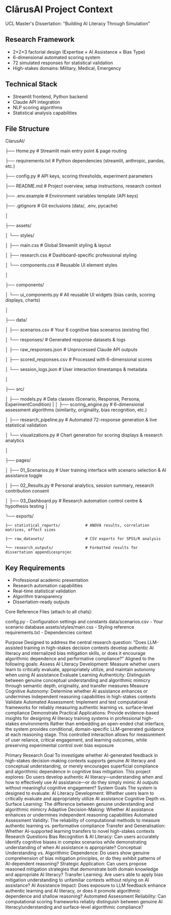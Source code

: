 # ClārusAI Project Context
UCL Master's Dissertation: "Building AI Literacy Through Simulation"

## Research Framework
- 2×2×3 factorial design (Expertise × AI Assistance × Bias Type)
- 6-dimensional automated scoring system
- 72 simulated responses for statistical validation
- High-stakes domains: Military, Medical, Emergency

## Technical Stack
- Streamlit frontend, Python backend
- Claude API integration
- NLP scoring algorithms
- Statistical analysis capabilities

## File Structure
ClarusAI/

├── Home.py                              # Streamlit main entry point & page routing

├── requirements.txt                    # Python dependencies (streamlit, anthropic, pandas, etc.)

├── config.py                          # API keys, scoring thresholds, experiment parameters

├── README.md                          # Project overview, setup instructions, research context

├── .env.example                       # Environment variables template (API keys)

├── .gitignore                         # Git exclusions (data/, .env, pycache)

│

├── assets/

│   └── styles/

│       ├── main.css                   # Global Streamlit styling & layout

│       ├── research.css               # Dashboard-specific professional styling

│       └── components.css             # Reusable UI element styles

│

├── components/

│   └── ui_components.py               # All reusable UI widgets (bias cards, scoring displays, charts)

│

├── data/

│   ├── scenarios.csv                  # Your 6 cognitive bias scenarios (existing file)

│   └── responses/                     # Generated response datasets & logs

│       ├── raw_responses.json         # Unprocessed Claude API outputs

│       ├── scored_responses.csv       # Processed with 6-dimensional scores

│       └── session_logs.json         # User interaction timestamps & metadata

│

├── src/

│   ├── models.py                      # Data classes (Scenario, Response, Persona, ExperimentCondition)
|
│   ├── scoring_engine.py              # 6-dimensional assessment algorithms (similarity, originality, bias recognition, etc.)

│   ├── research_pipeline.py           # Automated 72-response generation & live statistical validation

│   └── visualizations.py             # Chart generation for scoring displays & research analytics

│

├── pages/

│   ├── 01_Scenarios.py             # User training interface with scenario selection & AI assistance toggle

│   ├── 02_Results.py              # Personal analytics, session summary, research contribution consent

│   ├── 03_Dashboard.py            # Research automation control centre & hypothesis testing
│

└── exports/

    ├── statistical_reports/           # ANOVA results, correlation matrices, effect sizes

    ├── raw_datasets/                  # CSV exports for SPSS/R analysis

    └── research_outputs/              # Formatted results for dissertation appendicesprojec

## Key Requirements
- Professional academic presentation
- Research automation capabilities  
- Real-time statistical validation
- Algorithm transparency
- Dissertation-ready outputs

Core Reference Files (attach to all chats):

config.py - Configuration settings and constants
data/scenarios.csv - Your scenario database
assets/styles/main.css - Styling reference
requirements.txt - Dependencies context

Purpose 
Designed to address the central research question: 
"Does LLM-assisted training in high-stakes decision contexts develop authentic AI literacy and internalized bias mitigation skills, or does it encourage algorithmic dependence and performative compliance?"
Aligned to the following goals:
Assess AI Literacy Development: Measure whether users learn to critically evaluate, appropriately utilize, and maintain autonomy when using AI assistance
Evaluate Learning Authenticity: Distinguish between genuine conceptual understanding and algorithmic mimicry through semantic depth, originality, and transfer measures
Measure Cognitive Autonomy: Determine whether AI assistance enhances or undermines independent reasoning capabilities in high-stakes contexts
Validate Automated Assessment: Implement and test computational frameworks for reliably measuring authentic learning vs. surface-level compliance
Demonstrate Practical Applications: Provide evidence-based insights for designing AI literacy training systems in professional high-stakes environments
Rather than embedding an open-ended chat interface, the system provides conditional, domain-specific LLM-generated guidance at each reasoning stage. This controlled interaction allows for measurement of user reliance, critical engagement, and learning outcomes, while preserving experimental control over bias exposure

Primary Research Goal
To investigate whether AI-generated feedback in high-stakes decision-making contexts supports genuine AI literacy and conceptual understanding, or merely encourages superficial compliance and algorithmic dependence in cognitive bias mitigation.
This project explores: Do users develop authentic AI literacy—understanding when and how to effectively use AI assistance—or do they simply mimic AI outputs without meaningful cognitive engagement?
System Goals
The system is designed to evaluate:
AI Literacy Development: Whether users learn to critically evaluate and appropriately utilize AI assistance
Cognitive Depth vs. Surface Learning: The difference between genuine understanding and algorithmic mimicry
Adaptive Decision-Making: Whether AI assistance enhances or undermines independent reasoning capabilities
Automated Assessment Validity: The reliability of computational methods to measure authentic learning vs. performative compliance
Transfer and Generalisation: Whether AI-supported learning transfers to novel high-stakes contexts
Research Questions
Bias Recognition & AI Literacy: Can users accurately identify cognitive biases in complex scenarios while demonstrating understanding of when AI assistance is appropriate?
Conceptual Understanding vs. Algorithmic Dependence: Do users show genuine comprehension of bias mitigation principles, or do they exhibit patterns of AI-dependent reasoning?
Strategic Application: Can users propose reasoned mitigation strategies that demonstrate both domain knowledge and appropriate AI literacy?
Transfer Learning: Are users able to apply bias mitigation understanding to unfamiliar contexts without relying on AI assistance?
AI Assistance Impact: Does exposure to LLM feedback enhance authentic learning and AI literacy, or does it promote algorithmic dependence and shallow reasoning?
Automated Assessment Reliability: Can computational scoring frameworks reliably distinguish between genuine AI literacy/understanding and surface-level algorithmic compliance?
